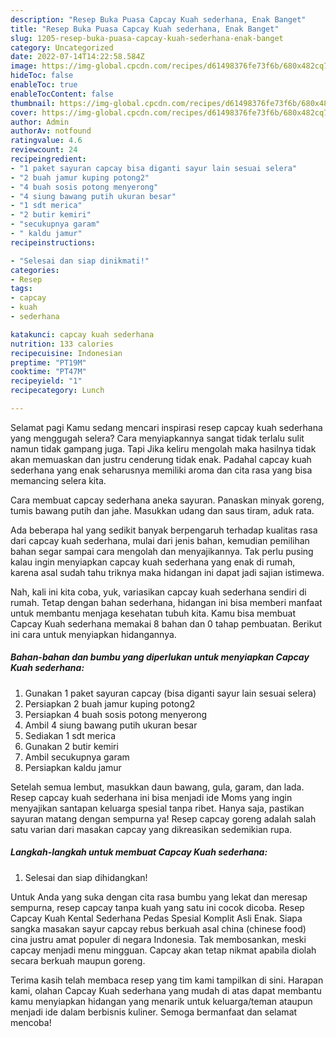 ```yaml
---
description: "Resep Buka Puasa Capcay Kuah sederhana, Enak Banget"
title: "Resep Buka Puasa Capcay Kuah sederhana, Enak Banget"
slug: 1205-resep-buka-puasa-capcay-kuah-sederhana-enak-banget
category: Uncategorized
date: 2022-07-14T14:22:58.584Z
image: https://img-global.cpcdn.com/recipes/d61498376fe73f6b/680x482cq70/capcay-kuah-sederhana-foto-resep-utama.jpg
hideToc: false
enableToc: true
enableTocContent: false
thumbnail: https://img-global.cpcdn.com/recipes/d61498376fe73f6b/680x482cq70/capcay-kuah-sederhana-foto-resep-utama.jpg
cover: https://img-global.cpcdn.com/recipes/d61498376fe73f6b/680x482cq70/capcay-kuah-sederhana-foto-resep-utama.jpg
author: Admin
authorAv: notfound
ratingvalue: 4.6
reviewcount: 24
recipeingredient:
- "1 paket sayuran capcay bisa diganti sayur lain sesuai selera"
- "2 buah jamur kuping potong2"
- "4 buah sosis potong menyerong"
- "4 siung bawang putih ukuran besar"
- "1 sdt merica"
- "2 butir kemiri"
- "secukupnya garam"
- " kaldu jamur"
recipeinstructions:

- "Selesai dan siap dinikmati!"
categories:
- Resep
tags:
- capcay
- kuah
- sederhana

katakunci: capcay kuah sederhana 
nutrition: 133 calories
recipecuisine: Indonesian
preptime: "PT19M"
cooktime: "PT47M"
recipeyield: "1"
recipecategory: Lunch

---
```



Selamat pagi Kamu sedang mencari inspirasi resep capcay kuah sederhana yang menggugah selera? Cara menyiapkannya sangat tidak terlalu sulit namun tidak gampang juga. Tapi Jika keliru mengolah maka hasilnya tidak akan memuaskan dan justru cenderung tidak enak. Padahal capcay kuah sederhana yang enak seharusnya memiliki aroma dan cita rasa yang bisa memancing selera kita.


Cara membuat capcay sederhana aneka sayuran. Panaskan minyak goreng, tumis bawang putih dan jahe. Masukkan udang dan saus tiram, aduk rata.

Ada beberapa hal yang sedikit banyak berpengaruh terhadap kualitas rasa dari capcay kuah sederhana, mulai dari jenis bahan, kemudian pemilihan bahan segar sampai cara mengolah dan menyajikannya. Tak perlu pusing kalau ingin menyiapkan capcay kuah sederhana yang enak di rumah, karena asal sudah tahu triknya maka hidangan ini dapat jadi sajian istimewa.


Nah, kali ini kita coba, yuk, variasikan capcay kuah sederhana sendiri di rumah. Tetap dengan bahan sederhana, hidangan ini bisa memberi manfaat untuk membantu menjaga kesehatan tubuh kita. Kamu bisa membuat Capcay Kuah sederhana memakai 8 bahan dan 0 tahap pembuatan. Berikut ini cara untuk menyiapkan hidangannya.

<!--inarticleads1-->

##### Bahan-bahan dan bumbu yang diperlukan untuk menyiapkan Capcay Kuah sederhana:

1. Gunakan 1 paket sayuran capcay (bisa diganti sayur lain sesuai selera)
1. Persiapkan 2 buah jamur kuping potong2
1. Persiapkan 4 buah sosis potong menyerong
1. Ambil 4 siung bawang putih ukuran besar
1. Sediakan 1 sdt merica
1. Gunakan 2 butir kemiri
1. Ambil secukupnya garam
1. Persiapkan  kaldu jamur


Setelah semua lembut, masukkan daun bawang, gula, garam, dan lada. Resep capcay kuah sederhana ini bisa menjadi ide Moms yang ingin menyajikan santapan keluarga spesial tanpa ribet. Hanya saja, pastikan sayuran matang dengan sempurna ya! Resep capcay goreng adalah salah satu varian dari masakan capcay yang dikreasikan sedemikian rupa. 

<!--inarticleads2-->

##### Langkah-langkah untuk membuat Capcay Kuah sederhana:


1. Selesai dan siap dihidangkan!

Untuk Anda yang suka dengan cita rasa bumbu yang lekat dan meresap sempurna, resep capcay tanpa kuah yang satu ini cocok dicoba. Resep Capcay Kuah Kental Sederhana Pedas Spesial Komplit Asli Enak. Siapa sangka masakan sayur capcay rebus berkuah asal china (chinese food) cina justru amat populer di negara Indonesia. Tak membosankan, meski capcay menjadi menu mingguan. Capcay akan tetap nikmat apabila diolah secara berkuah maupun goreng. 

Terima kasih telah membaca resep yang tim kami tampilkan di sini. Harapan kami, olahan Capcay Kuah sederhana yang mudah di atas dapat membantu kamu menyiapkan hidangan yang menarik untuk keluarga/teman ataupun menjadi ide dalam berbisnis kuliner. Semoga bermanfaat dan selamat mencoba!
